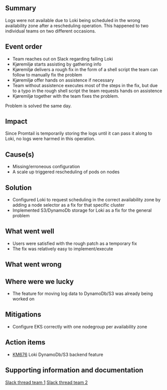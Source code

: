 ## Summary

<!--
Describe the reason and the consequences of the event as short and concise as possible.

Example:
The backend of Oslo Nøkkelen were unavailable for 31 minutes due to an increase in traffic that happened after a
proaktiv melding.
-->
Logs were not available due to Loki being scheduled in the wrong availability zone after a rescheduling operation. This
happened to two individual teams on two different occasions.

## Event order

<!--
Describe the relevant activites in a timeline format. Remember activities
leading up to the event being triggered. Make sure to link to graphs, logs and
other relevant information sources.

2019-12-30
    23:30 A proactive message got sendt out to all the citizens of Oslo
2019-12-31
    08:23 Oslonøkkelen had been downloaded 30.000 times, distributed evenly across iOS and Android, during the past 3 hours
    09:09 DOWNTIME START - backend fails due to the increased load
    09:14 Received Slack notifications due to an increase in 500 status codes in the backend
    09:16 Initiated an investigation into the issue
    09:18 EVENT START - Team creates the Slack channel #citykey-incident-backend to better cooperate on the issue
    09:20 Manually scaling up the number of backend instances
    09:24 Found the error. The backend fails when it tries to read an item in the database that doesn't exist. Only happens upon a users first login
    09:28 Pull request with a fix created: http://github.com/oslokommune/something/something/pr/298
    09:34 Pull request 298 merged and deployed to production
    09:39 PROBLEM FIXED - Amount of 500 status code requests are decreasing
    09:40 DOWNTIME END - Amount of 500 status codes are down to zero
    10:10 EVENT END - Reaches criteria of 30 minutes with normal activity
-->

- Team reaches out on Slack regarding failing Loki
- Kjøremiljø starts assisting by gathering info
- Kjøremiljø delivers a rough fix in the form of a shell script the team can follow to manually fix the problem
- Kjøremiljø offer hands on assistence if necessary
- Team without assistence executes most of the steps in the fix, but due to a typo in the rough shell script the team
  requests hands on assistence
- Kjøremiljø together with the team fixes the problem.

Problem is solved the same day.

## Impact

<!--
Describe the consequences this had for the organization.

Example:
- Approximately 30.000 users downloaded and experienced an error using the app.
- Users already logged in experienced some minor delay in the app
-->
Since Promtail is temporarily storing the logs until it can pass it along to Loki, no logs were harmed in this
operation.

## Cause(s)

<!--
Describe relevant factors that played a part in causing the event.

Example:
The error happened due to a combination of:
- A spike of new users
- A bug in the backend code for user creation
-->

- Missing/erroneous configuration
- A scale up triggered rescheduling of pods on nodes

## Solution

<!--
Describe how the problem was fixed.

Example:
- Manually scaled up number of backend instances letting regular traffic stay unaffected
- Created a fix for the database schema
-->

- Configured Loki to request scheduling in the correct availability zone by adding a node selector as a fix for that
  specific cluster
- Implemented S3/DynamoDb storage for Loki as a fix for the general problem

## What went well

<!--
Describe what went well trying to handle the event.

Example:
- Alerting mechanisms worked brilliantly when errors started comming in
- Deploying the database update was fast
-->

- Users were satisfied with the rough patch as a temporary fix
- The fix was relatively easy to implement/execute

## What went wrong

<!--
Describe what went wrong trying to handle the event.

Example:
- Had to manually roll back the database while testing fixes
- We missed the notification regarding Keycloak upgrade
-->

## Where were we lucky

<!--
Describe briefly the situations related to this event where we got lucky.

Example:
- Updating the database schema fixed the problem
- Manual horizontal scale up ensured a small amount of users was affected
-->

- The feature for moving log data to DynamoDb/S3 was already being worked on

## Mitigations

<!--
Describe potential steps to prevent this event from happening again, be it technical, processes, etc.

Example:
- Request that proactive messages will be sendt in smaller batches, ideally during regular work hours, for load to be
    better distributed.
- Create tests that cover creation and authentication of users
-->

- Configure EKS correctly with one nodegroup per availability zone

## Action items

<!--
Describe and reference specific action items

Example:
[KM123](https://trello.com/c/nJpSSGCs/455-post-mortem-the-github-cert-issue) - Add backoff for login in the iOS app
[KM221](https://trello.com/c/nJpSSGCs/455-post-mortem-the-github-cert-issue) - Add tests in the backend for creating a user and authenticating
-->

- [KM676](https://github.com/oslokommune/okctl/pull/952) Loki DynamoDb/S3 backend feature

## Supporting information and documentation

<!--
Add relevant additional information or documentation.

Example: images of metrics that show when something went wrong, relevant pieces of logs, etc
-->
[Slack thread team 1](https://oslokommune.slack.com/archives/CV9EGL9UG/p1637577284025100)
[Slack thread team 2](https://oslokommune.slack.com/archives/CV9EGL9UG/p1652085036603709)